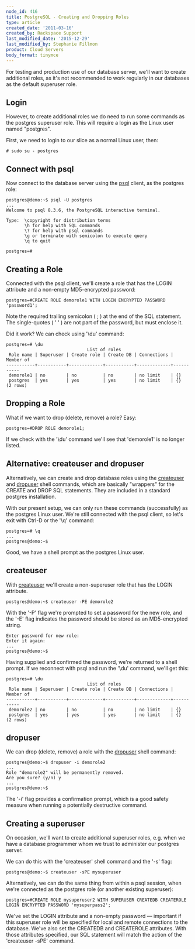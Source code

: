 ```yaml
---
node_id: 416
title: PostgreSQL - Creating and Dropping Roles
type: article
created_date: '2011-03-16'
created_by: Rackspace Support
last_modified_date: '2015-12-29'
last_modified_by: Stephanie Fillmon
product: Cloud Servers
body_format: tinymce
---
```


For testing and production use of our database server, we'll want to
create additional roles, as it's not recommended to work regularly in
our databases as the default superuser role.

<a href="" id="Login"></a>

<span class="mw-headline">Login </span>
---------------------------------------

However, to create additional roles we do need to run some commands as
the postgres superuser role. This will require a login as the Linux user
named "postgres".

First, we need to login to our slice as a normal Linux user, then:


    # sudo su - postgres

<a href="" id="Connect_with_psql"></a>

<span class="mw-headline">Connect with psql </span>
---------------------------------------------------

Now connect to the database server using the
<a href="http://www.postgresql.org/docs/8.3/static/app-psql.html" class="external text" title="http://www.postgresql.org/docs/8.3/static/app-psql.html">psql</a>
client, as the postgres role:


    postgres@demo:~$ psql -U postgres
    ...
    Welcome to psql 8.3.6, the PostgreSQL interactive terminal.

    Type:  \copyright for distribution terms
           \h for help with SQL commands
           \? for help with psql commands
           \g or terminate with semicolon to execute query
           \q to quit

    postgres=#

<a href="" id="Creating_a_Role"></a>

<span class="mw-headline">Creating a Role </span>
-------------------------------------------------

Connected with the psql client, we'll create a role that has the LOGIN
attribute and a non-empty MD5-encrypted password:


    postgres=#CREATE ROLE demorole1 WITH LOGIN ENCRYPTED PASSWORD 'password1';

Note the required trailing semicolon ( ; ) at the end of the SQL
statement. The single-quotes ( ' ' ) are not part of the password, but
must enclose it.

Did it work? We can check using '\\du' command:


    postgres=# \du
                                   List of roles
     Role name | Superuser | Create role | Create DB | Connections | Member of
    -----------+-----------+-------------+-----------+-------------+-----------
     demorole1 | no        | no          | no        | no limit    | {}
     postgres  | yes       | yes         | yes       | no limit    | {}
    (2 rows)

<a href="" id="Dropping_a_Role"></a>

<span class="mw-headline">Dropping a Role </span>
-------------------------------------------------

What if we want to drop (delete, remove) a role? Easy:


    postgres=#DROP ROLE demorole1;

If we check with the '\\du' command we'll see that 'demorole1' is no
longer listed.

<a href="" id="_createuser_and_dropuser"></a>

<span class="mw-headline">Alternative: createuser and dropuser </span>
----------------------------------------------------------------------

Alternatively, we can create and drop database roles using the
<a href="http://www.postgresql.org/docs/8.3/static/app-createuser.html" class="external text" title="http://www.postgresql.org/docs/8.3/static/app-createuser.html">createuser</a>
and
<a href="http://www.postgresql.org/docs/8.3/static/app-dropuser.html" class="external text" title="http://www.postgresql.org/docs/8.3/static/app-dropuser.html">dropuser</a>
shell commands, which are basically "wrappers" for the CREATE and DROP
SQL statements. They are included in a standard postgres installation.

With our present setup, we can only run these commands (successfully) as
the postgres Linux user. We're still connected with the psql client, so
let's exit with Ctrl-D or the '\\q' command:


    postgres=# \q
    ...
    postgres@demo:~$

Good, we have a shell prompt as the postgres Linux user.

<a href="" id="createuser"></a>

<span class="mw-headline">createuser </span>
--------------------------------------------

With
<a href="http://www.postgresql.org/docs/8.3/static/app-createuser.html" class="external text" title="http://www.postgresql.org/docs/8.3/static/app-createuser.html">createuser</a>
we'll create a non-superuser role that has the LOGIN attribute.


    postgres@demo:~$ createuser -PE demorole2

With the '-P' flag we're prompted to set a password for the new role,
and the '-E' flag indicates the password should be stored as an
MD5-encrypted string.


    Enter password for new role:
    Enter it again:
    ...
    postgres@demo:~$

Having supplied and confirmed the password, we're returned to a shell
prompt. If we reconnect with psql and run the '\\du' command, we'll get
this:


    postgres=# \du
                                   List of roles
     Role name | Superuser | Create role | Create DB | Connections | Member of
    -----------+-----------+-------------+-----------+-------------+-----------
     demorole2 | no        | no          | no        | no limit    | {}
     postgres  | yes       | yes         | yes       | no limit    | {}
    (2 rows)

<a href="" id="dropuser"></a>

<span class="mw-headline">dropuser </span>
------------------------------------------

We can drop (delete, remove) a role with the
<a href="http://www.postgresql.org/docs/8.3/static/app-dropuser.html" class="external text" title="http://www.postgresql.org/docs/8.3/static/app-dropuser.html">dropuser</a>
shell command:


    postgres@demo:~$ dropuser -i demorole2
    ...
    Role "demorole2" will be permanently removed.
    Are you sure? (y/n) y
    ...
    postgres@demo:~$

The '-i' flag provides a confirmation prompt, which is a good safety
measure when running a potentially destructive command.

<a href="" id="Creating_a_superuser"></a>

<span class="mw-headline">Creating a superuser </span>
------------------------------------------------------

On occasion, we'll want to create additional superuser roles, e.g. when
we have a database programmer whom we trust to administer our postgres
server.

We can do this with the 'createuser' shell command and the '-s' flag:


    postgres@demo:~$ createuser -sPE mysuperuser

Alternatively, we can do the same thing from within a psql session, when
we're connected as the postgres role (or another existing superuser):


    postgres=#CREATE ROLE mysuperuser2 WITH SUPERUSER CREATEDB CREATEROLE LOGIN ENCRYPTED PASSWORD 'mysuperpass2';

We've set the LOGIN attribute and a non-empty password &mdash; important if
this superuser role will be specified for local and remote connections
to the database. We've also set the CREATEDB and CREATEROLE attributes.
With those attributes specified, our SQL statement will match the action
of the 'createuser -sPE' command.

